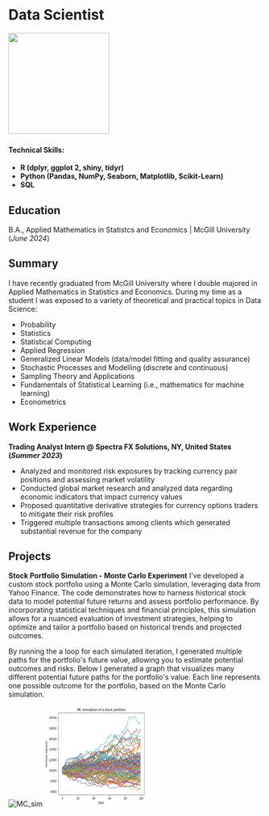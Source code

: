 # Data Scientist

<img width="200" height="200" src="assets/roundphoto.JPG">
    
#### Technical Skills: 
- **R (dplyr, ggplot 2, shiny, tidyr)**
- **Python (Pandas, NumPy, Seaborn, Matplotlib, Scikit-Learn)**
- **SQL**

## Education			        		
B.A., Applied Mathematics in Statistcs and Economics | McGill University (_June 2024_)

## Summary 
I have recently graduated from McGill University where I double majored in Applied Mathematics in Statistics and Economics. During my time as a student I was exposed to a variety of theoretical and practical topics in Data Science:

- Probability
- Statistics
- Statistical Computing 
- Applied Regression
- Generalized Linear Models (data/model fitting and quality assurance)
- Stochastic Processes and Modelling (discrete and continuous)
- Sampling Theory and Applications 
- Fundamentals of Statistical Learning (i.e., mathematics for machine learning)
- Econometrics

## Work Experience
**Trading Analyst Intern @ Spectra FX Solutions, NY, United States (_Summer 2023_)**
- Analyzed and monitored risk exposures by tracking currency pair positions and assessing market volatility
- Conducted global market research and analyzed data regarding economic indicators that impact currency values
- Proposed quantitative derivative strategies for currency options traders to mitigate their risk profiles
- Triggered multiple transactions among clients which generated substantial revenue for the company

## Projects
**Stock Portfolio Simulation - Monte Carlo Experiment**
I’ve developed a custom stock portfolio using a Monte Carlo simulation, leveraging data from Yahoo Finance. The code demonstrates how to harness historical stock data to model potential future returns and assess portfolio performance. By incorporating statistical techniques and financial principles, this simulation allows for a nuanced evaluation of investment strategies, helping to optimize and tailor a portfolio based on historical trends and projected outcomes. 

By running the a loop for each simulated iteration, I generated multiple paths for the portfolio's future value, allowing you to estimate potential outcomes and risks. Below I generated a graph that visualizes many different potential future paths for the portfolio's value. Each line represents one possible outcome for the portfolio, based on the Monte Carlo simulation.

<img src="./portfolio/assets/MC_sim.png" alt="MC_sim" width="50%"/>

<img width="200" height="200" src="assets/MC_sim.png">





